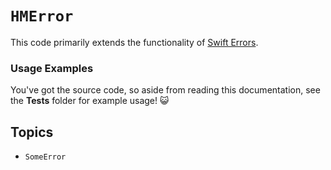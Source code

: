 # ``HMError``

This code primarily extends the functionality of [Swift Errors](https://developer.apple.com/documentation/swift/error).

### Usage Examples

You've got the source code, so aside from reading this documentation, see the **Tests** folder for example usage! 😺

## Topics

- ``SomeError``
